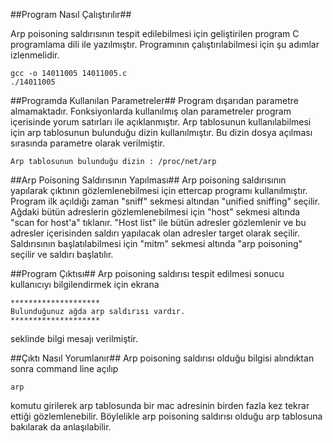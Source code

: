 ##Program Nasıl Çalıştırılır##

Arp poisoning saldırısının tespit edilebilmesi için geliştirilen program C programlama dili ile yazılmıştır. Programının çalıştırılabilmesi için şu adımlar izlenmelidir.

    gcc -o 14011005 14011005.c
    ./14011005

##Programda Kullanılan Parametreler##
Program dışarıdan parametre almamaktadır. Fonksiyonlarda kullanılmış olan parametreler program içerisinde yorum satırları ile açıklanmıştır. Arp tablosunun kullanılabilmesi için arp tablosunun bulunduğu dizin kullanılmıştır. Bu dizin dosya açılması sırasında parametre olarak verilmiştir. 

    Arp tablosunun bulunduğu dizin : /proc/net/arp

##Arp Poisoning Saldırısının Yapılması##
Arp poisoning saldırısının yapılarak çıktının gözlemlenebilmesi için ettercap programı kullanılmıştır. Program ilk açıldığı zaman "sniff" sekmesi altından "unified sniffing" seçilir. Ağdaki bütün adreslerin gözlemlenebilmesi için "host" sekmesi altında "scan for host'a" tıklanır. "Host list" ile bütün adresler gözlemlenir ve bu adresler içerisinden saldırı yapılacak olan adresler target olarak seçilir. Saldırısının başlatılabilmesi için "mitm" sekmesi altında "arp poisoning" seçilir ve saldırı başlatılır.

##Program Çıktısı##
Arp poisoning saldırısı tespit edilmesi sonucu kullanıcıyı bilgilendirmek için ekrana

    ********************
    Bulunduğunuz ağda arp saldırısı vardır.
    ********************   
   seklinde bilgi mesajı verilmiştir. 

##Çıktı Nasıl Yorumlanır##
Arp poisoning saldırısı olduğu bilgisi alındıktan sonra command line açılıp 

    arp
komutu girilerek arp tablosunda bir mac adresinin birden fazla kez tekrar ettiği gözlemlenebilir. Böylelikle arp poisoning saldırısı olduğu arp tablosuna bakılarak da anlaşılabilir.    

 
 
